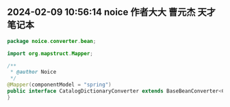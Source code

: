 ## 2024-02-09 10:56:14 noice 作者大大 曹元杰 天才 笔记本

```java
package noice.converter.bean;

import org.mapstruct.Mapper;

/**
 * @author Noice
 */
@Mapper(componentModel = "spring")
public interface CatalogDictionaryConverter extends BaseBeanConverter<CatalogDictionaryPo, CatalogDictionaryDto, CatalogDictionaryVo> {
}
```
